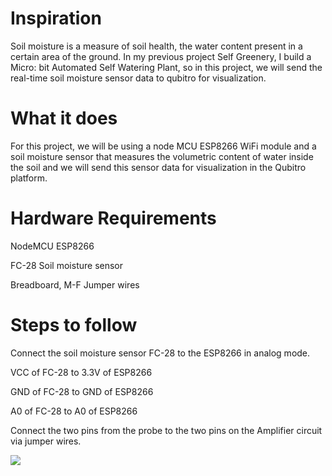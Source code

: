 
# Inspiration

Soil moisture is a measure of soil health, the water content present in a certain area of the ground. In my previous project Self Greenery, I build a Micro: bit Automated Self Watering Plant, so in this project, we will send the real-time soil moisture sensor data to qubitro for visualization.

# What it does

For this project, we will be using a node MCU ESP8266 WiFi module and a soil moisture sensor that measures the volumetric content of water inside the soil and we will send this sensor data for visualization in the Qubitro platform.

# Hardware Requirements

NodeMCU ESP8266

FC-28 Soil moisture sensor

Breadboard, M-F Jumper wires

# Steps to follow 

Connect the soil moisture sensor FC-28 to the ESP8266 in analog mode.

VCC of FC-28 to 3.3V of ESP8266

GND of FC-28 to GND of ESP8266

A0 of FC-28 to A0 of ESP8266

Connect the two pins from the probe to the two pins on the Amplifier circuit via jumper wires.

<img src="https://github.com/akshitagupta15june/Qubitro-soil-health-monitoring/blob/main/Images/data-chart.png">
